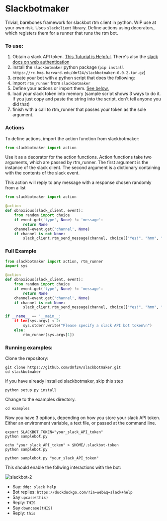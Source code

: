 # Slackbotmaker
Trivial, barebones framework for slackbot rtm client in python.  WIP use at your own risk.  Uses `slackclient` library.  Define actions using decorators, which registers them for a runner that runs the rtm bot.

### To use:

1.  Obtain a slack API token.  [This Tuturial is Helpful](https://www.fullstackpython.com/blog/build-first-slack-bot-python.html).  There's also the [slack docs on web authentication](https://api.slack.com/web#authentication)
1.  install the `slackbotmaker` python package (`pip install https://rc.hms.harvard.edu/dmf24/slackbotmaker-0.0.2.tar.gz`)
2.  create your bot with a python script that does the following:
  1.  import `rtm_runner` from `slackbotmaker`
  2.  Define your actions or import them.  [See below.](https://github.com/dmf24/slackbotmaker/blob/master/README.md#actions-files)
  3.  load your slack token into memory (sample script shows 3 ways to do it.  If you just copy and paste the string into the script, don't tell anyone you did that)
  4.  finish with a call to rtm_runner that passes your token as the sole argument.

### Actions

To define actions, import the action function from slackbotmaker:

```Python
from slackbotmaker import action
```

Use it as a decorator for the action functions.  Action functions take two arguments, which are passed by rtm_runner.  The first argument is the instance of the slack client.  The second argument is a dictionary containing with the contents of the slack event.

This action will reply to any message with a response chosen randomly from a list

```Python
from slackbotmaker import action

@action
def obnoxious(slack_client, event):
    from random import choice
    if event.get('type', None) != 'message':
        return None
    channel=event.get('channel', None)
    if channel is not None:
        slack_client.rtm_send_message(channel, choice(["Yes!", "hmm", "oic", "mos def", "oh :("]))

```

### Full Example

```Python
from slackbotmaker import action, rtm_runner
import sys

@action
def obnoxious(slack_client, event):
    from random import choice
    if event.get('type', None) != 'message':
        return None
    channel=event.get('channel', None)
    if channel is not None:
        slack_client.rtm_send_message(channel, choice(["Yes!", "hmm", "oic", "mos def", "oh :("]))

if __name__ == '__main__:
    if len(sys.argv) < 2:
        sys.stderr.write("Please specify a slack API bot token\n")
    else:
        rtm_runner(sys.argv[1])
```

### Running examples:

Clone the repository:

```
git clone https://github.com/dmf24/slackbotmaker.git
cd slackbotmaker
```

If you have already installed slackbotmaker, skip this step
```
python setup.py install
```
Change to the examples directory.
```
cd examples
```

Now you have 3 options, depending on how you store your slack API token.  Either an environment variable, a text file, or passed at the command line.
```
export SLACKBOT_TOKEN="your_slack_API_token"
python samplebot.py
```

```
echo "your_slack_API_token" > $HOME/.slackbot-token
python samplebot.py
```

```
python samplebot.py "your_slack_API_token"
```

This should enable the follwing interactions with the bot:

![slackbot-2](https://cloud.githubusercontent.com/assets/8546901/17352486/ce38502c-5904-11e6-972b-62d7faef88e9.png)

- Say: `ddg: slack help`
- Bot replies: `https://duckduckgo.com/?ia=web&q=slack+help`
- Say `upcase(this)`
- Reply: `THIS`
- Say `downcase(tHIS)`
- Reply: `this`
